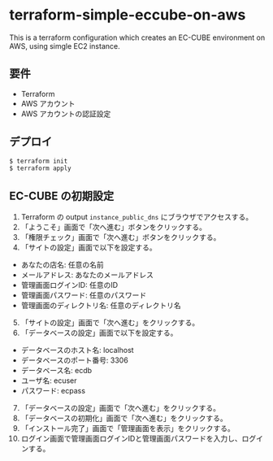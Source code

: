 # terraform-simple-eccube-on-aws

This is a terraform configuration which creates an EC-CUBE environment on AWS, using simgle EC2 instance.

## 要件

- Terraform
- AWS アカウント
- AWS アカウントの認証設定

## デプロイ

```bash
$ terraform init
$ terraform apply
```

## EC-CUBE の初期設定

1. Terraform の output `instance_public_dns` にブラウザでアクセスする。
2. 「ようこそ」画面で「次へ進む」ボタンをクリックする。
3. 「権限チェック」画面で「次へ進む」ボタンをクリックする。
4. 「サイトの設定」画面で以下を設定する。
  - あなたの店名: 任意の名前
  - メールアドレス: あなたのメールアドレス
  - 管理画面ログインID: 任意のID
  - 管理画面パスワード: 任意のパスワード
  - 管理画面のディレクトリ名: 任意のディレクトリ名
5. 「サイトの設定」画面で「次へ進む」をクリックする。
6. 「データベースの設定」画面で以下を設定する。
  - データベースのホスト名: localhost
  - データベースのポート番号: 3306
  - データベース名: ecdb
  - ユーザ名: ecuser
  - パスワード: ecpass
7. 「データベースの設定」画面で「次へ進む」をクリックする。
8. 「データベースの初期化」画面で「次へ進む」をクリックする。
9. 「インストール完了」画面で「管理画面を表示」をクリックする。
10. ログイン画面で管理画面ログインIDと管理画面パスワードを入力し、ログインする。

